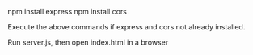 npm install express
npm install cors

Execute the above commands if express and cors not already installed.

Run server.js, then open index.html in a browser
